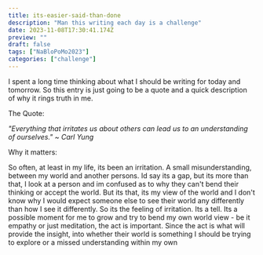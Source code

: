 ```yaml
---
title: its-easier-said-than-done
description: "Man this writing each day is a challenge"
date: 2023-11-08T17:30:41.174Z
preview: ""
draft: false
tags: ["NaBloPoMo2023"]
categories: ["challenge"]
---
```


I spent a long time thinking about what I should be writing for today and tomorrow. So this entry is just going to be a quote and a quick description of why it rings truth in me. 

The Quote:

*"Everything that irritates us about others can lead us to an understanding of ourselves." ~ Carl Yung*

Why it matters:

So often, at least in my life, its been an irritation. A small misunderstanding, between my world and another persons. Id say its a gap, but its more than that, I look at a person and im confused as to why they can't bend their thinking or accept the world. But its that, its my view of the world and I don't know why I would expect someone else to see their world any differently than how I see it differently. So its the feeling of irritation. Its a tell. Its a possible moment for me to grow and try to bend my own world view - be it empathy or just meditation, the act is important. Since the act is what will provide the insight, into whether their world is something I should be trying to explore or a missed understanding within my own